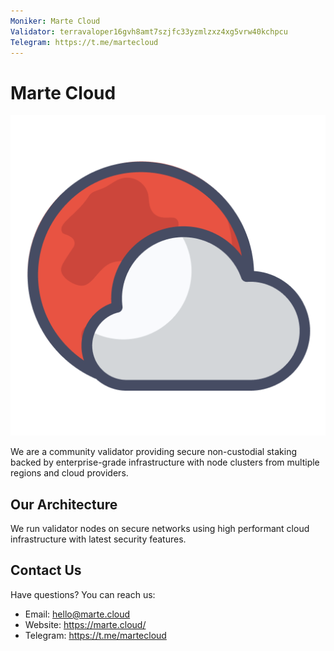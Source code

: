 ```yaml
---
Moniker: Marte Cloud
Validator: terravaloper16gvh8amt7szjfc33yzmlzxz4xg5vrw40kchpcu
Telegram: https://t.me/martecloud
---
```


# Marte Cloud
![Marte Cloud](marte-cloud.png)

We are a community validator providing secure non-custodial staking backed by enterprise-grade infrastructure with node clusters from multiple regions and cloud providers.

## Our Architecture

We run validator nodes on secure networks using high performant cloud infrastructure with latest security features.

## Contact Us

Have questions? You can reach us:

- Email: hello@marte.cloud
- Website: https://marte.cloud/
- Telegram: https://t.me/martecloud
